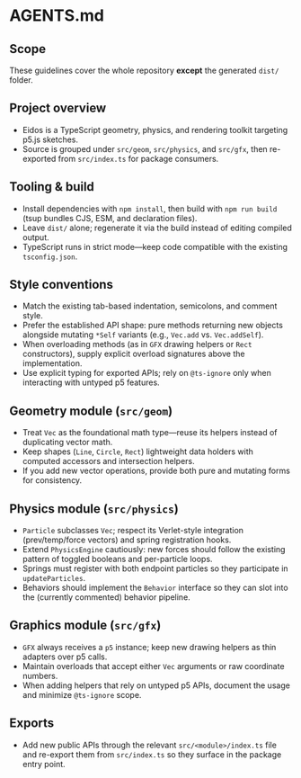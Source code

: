 # AGENTS.md

## Scope

These guidelines cover the whole repository **except** the generated `dist/` folder.

## Project overview

-   Eidos is a TypeScript geometry, physics, and rendering toolkit targeting p5.js sketches.
-   Source is grouped under `src/geom`, `src/physics`, and `src/gfx`, then re-exported from `src/index.ts` for package consumers.

## Tooling & build

-   Install dependencies with `npm install`, then build with `npm run build` (tsup bundles CJS, ESM, and declaration files).
-   Leave `dist/` alone; regenerate it via the build instead of editing compiled output.
-   TypeScript runs in strict mode—keep code compatible with the existing `tsconfig.json`.

## Style conventions

-   Match the existing tab-based indentation, semicolons, and comment style.
-   Prefer the established API shape: pure methods returning new objects alongside mutating `*Self` variants (e.g., `Vec.add` vs. `Vec.addSelf`).
-   When overloading methods (as in `GFX` drawing helpers or `Rect` constructors), supply explicit overload signatures above the implementation.
-   Use explicit typing for exported APIs; rely on `@ts-ignore` only when interacting with untyped p5 features.

## Geometry module (`src/geom`)

-   Treat `Vec` as the foundational math type—reuse its helpers instead of duplicating vector math.
-   Keep shapes (`Line`, `Circle`, `Rect`) lightweight data holders with computed accessors and intersection helpers.
-   If you add new vector operations, provide both pure and mutating forms for consistency.

## Physics module (`src/physics`)

-   `Particle` subclasses `Vec`; respect its Verlet-style integration (prev/temp/force vectors) and spring registration hooks.
-   Extend `PhysicsEngine` cautiously: new forces should follow the existing pattern of toggled booleans and per-particle loops.
-   Springs must register with both endpoint particles so they participate in `updateParticles`.
-   Behaviors should implement the `Behavior` interface so they can slot into the (currently commented) behavior pipeline.

## Graphics module (`src/gfx`)

-   `GFX` always receives a `p5` instance; keep new drawing helpers as thin adapters over p5 calls.
-   Maintain overloads that accept either `Vec` arguments or raw coordinate numbers.
-   When adding helpers that rely on untyped p5 APIs, document the usage and minimize `@ts-ignore` scope.

## Exports

-   Add new public APIs through the relevant `src/<module>/index.ts` file and re-export them from `src/index.ts` so they surface in the package entry point.
